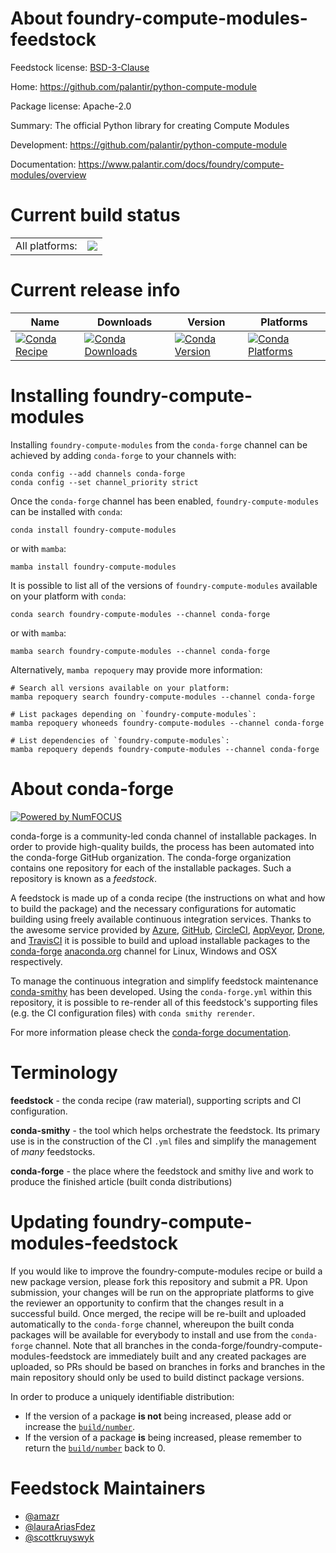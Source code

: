 About foundry-compute-modules-feedstock
=======================================

Feedstock license: [BSD-3-Clause](https://github.com/conda-forge/foundry-compute-modules-feedstock/blob/main/LICENSE.txt)

Home: https://github.com/palantir/python-compute-module

Package license: Apache-2.0

Summary: The official Python library for creating Compute Modules

Development: https://github.com/palantir/python-compute-module

Documentation: https://www.palantir.com/docs/foundry/compute-modules/overview

Current build status
====================


<table><tr><td>All platforms:</td>
    <td>
      <a href="https://dev.azure.com/conda-forge/feedstock-builds/_build/latest?definitionId=25673&branchName=main">
        <img src="https://dev.azure.com/conda-forge/feedstock-builds/_apis/build/status/foundry-compute-modules-feedstock?branchName=main">
      </a>
    </td>
  </tr>
</table>

Current release info
====================

| Name | Downloads | Version | Platforms |
| --- | --- | --- | --- |
| [![Conda Recipe](https://img.shields.io/badge/recipe-foundry--compute--modules-green.svg)](https://anaconda.org/conda-forge/foundry-compute-modules) | [![Conda Downloads](https://img.shields.io/conda/dn/conda-forge/foundry-compute-modules.svg)](https://anaconda.org/conda-forge/foundry-compute-modules) | [![Conda Version](https://img.shields.io/conda/vn/conda-forge/foundry-compute-modules.svg)](https://anaconda.org/conda-forge/foundry-compute-modules) | [![Conda Platforms](https://img.shields.io/conda/pn/conda-forge/foundry-compute-modules.svg)](https://anaconda.org/conda-forge/foundry-compute-modules) |

Installing foundry-compute-modules
==================================

Installing `foundry-compute-modules` from the `conda-forge` channel can be achieved by adding `conda-forge` to your channels with:

```
conda config --add channels conda-forge
conda config --set channel_priority strict
```

Once the `conda-forge` channel has been enabled, `foundry-compute-modules` can be installed with `conda`:

```
conda install foundry-compute-modules
```

or with `mamba`:

```
mamba install foundry-compute-modules
```

It is possible to list all of the versions of `foundry-compute-modules` available on your platform with `conda`:

```
conda search foundry-compute-modules --channel conda-forge
```

or with `mamba`:

```
mamba search foundry-compute-modules --channel conda-forge
```

Alternatively, `mamba repoquery` may provide more information:

```
# Search all versions available on your platform:
mamba repoquery search foundry-compute-modules --channel conda-forge

# List packages depending on `foundry-compute-modules`:
mamba repoquery whoneeds foundry-compute-modules --channel conda-forge

# List dependencies of `foundry-compute-modules`:
mamba repoquery depends foundry-compute-modules --channel conda-forge
```


About conda-forge
=================

[![Powered by
NumFOCUS](https://img.shields.io/badge/powered%20by-NumFOCUS-orange.svg?style=flat&colorA=E1523D&colorB=007D8A)](https://numfocus.org)

conda-forge is a community-led conda channel of installable packages.
In order to provide high-quality builds, the process has been automated into the
conda-forge GitHub organization. The conda-forge organization contains one repository
for each of the installable packages. Such a repository is known as a *feedstock*.

A feedstock is made up of a conda recipe (the instructions on what and how to build
the package) and the necessary configurations for automatic building using freely
available continuous integration services. Thanks to the awesome service provided by
[Azure](https://azure.microsoft.com/en-us/services/devops/), [GitHub](https://github.com/),
[CircleCI](https://circleci.com/), [AppVeyor](https://www.appveyor.com/),
[Drone](https://cloud.drone.io/welcome), and [TravisCI](https://travis-ci.com/)
it is possible to build and upload installable packages to the
[conda-forge](https://anaconda.org/conda-forge) [anaconda.org](https://anaconda.org/)
channel for Linux, Windows and OSX respectively.

To manage the continuous integration and simplify feedstock maintenance
[conda-smithy](https://github.com/conda-forge/conda-smithy) has been developed.
Using the ``conda-forge.yml`` within this repository, it is possible to re-render all of
this feedstock's supporting files (e.g. the CI configuration files) with ``conda smithy rerender``.

For more information please check the [conda-forge documentation](https://conda-forge.org/docs/).

Terminology
===========

**feedstock** - the conda recipe (raw material), supporting scripts and CI configuration.

**conda-smithy** - the tool which helps orchestrate the feedstock.
                   Its primary use is in the construction of the CI ``.yml`` files
                   and simplify the management of *many* feedstocks.

**conda-forge** - the place where the feedstock and smithy live and work to
                  produce the finished article (built conda distributions)


Updating foundry-compute-modules-feedstock
==========================================

If you would like to improve the foundry-compute-modules recipe or build a new
package version, please fork this repository and submit a PR. Upon submission,
your changes will be run on the appropriate platforms to give the reviewer an
opportunity to confirm that the changes result in a successful build. Once
merged, the recipe will be re-built and uploaded automatically to the
`conda-forge` channel, whereupon the built conda packages will be available for
everybody to install and use from the `conda-forge` channel.
Note that all branches in the conda-forge/foundry-compute-modules-feedstock are
immediately built and any created packages are uploaded, so PRs should be based
on branches in forks and branches in the main repository should only be used to
build distinct package versions.

In order to produce a uniquely identifiable distribution:
 * If the version of a package **is not** being increased, please add or increase
   the [``build/number``](https://docs.conda.io/projects/conda-build/en/latest/resources/define-metadata.html#build-number-and-string).
 * If the version of a package **is** being increased, please remember to return
   the [``build/number``](https://docs.conda.io/projects/conda-build/en/latest/resources/define-metadata.html#build-number-and-string)
   back to 0.

Feedstock Maintainers
=====================

* [@amazr](https://github.com/amazr/)
* [@lauraAriasFdez](https://github.com/lauraAriasFdez/)
* [@scottkruyswyk](https://github.com/scottkruyswyk/)


